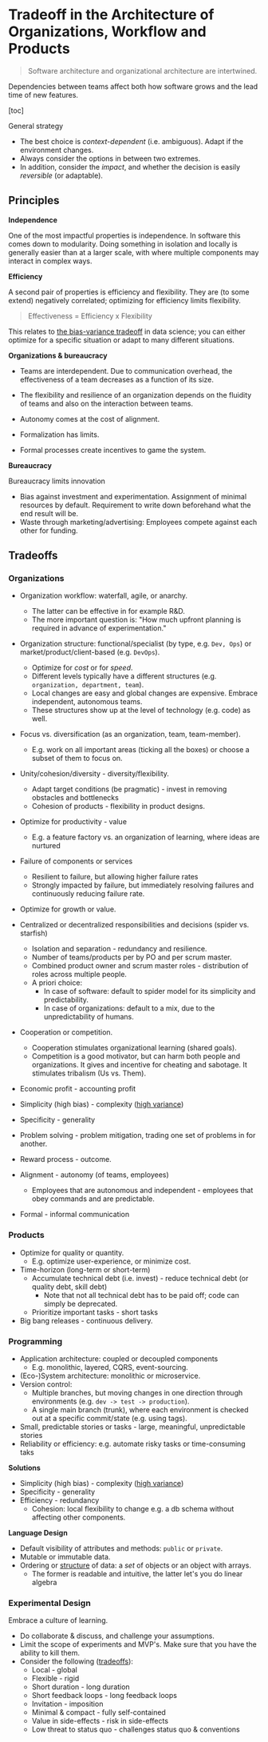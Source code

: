 # Tradeoff in the Architecture of Organizations, Workflow and Products

> Software architecture and organizational architecture are intertwined.

Dependencies between teams affect both how software grows and the lead time of new features.

[toc]


General strategy

* The best choice is *context-dependent* (i.e. ambiguous). Adapt if the environment changes.
* Always consider the options in between two extremes.
* In addition, consider the *impact*, and whether the decision is easily *reversible* (or adaptable).



## Principles

**Independence**

One of the most impactful properties is independence. In software this comes down to modularity. Doing something in isolation and locally is generally easier than at a larger scale, with where multiple components may interact in complex ways.



**Efficiency**

A second pair of properties is efficiency and flexibility. They are (to some extend) negatively correlated; optimizing for efficiency limits flexibility.

> Effectiveness = Efficiency x Flexibility

This relates to [the bias-variance tradeoff](https://en.wikipedia.org/wiki/Bias%E2%80%93variance_tradeoff) in data science; you can either optimize for a specific situation or adapt to many different situations.



**Organizations & bureaucracy**

- Teams are interdependent. Due to communication overhead, the effectiveness of a team decreases as a function of its size.

- The flexibility and resilience of an organization depends on the fluidity of teams and also on the interaction between teams.
- Autonomy comes at the cost of alignment.
- Formalization has limits.
- Formal processes create incentives to game the system. 



**Bureaucracy**

Bureaucracy limits innovation

  - Bias against investment and experimentation. Assignment of minimal resources by default. Requirement to write down beforehand what the end result will be.
  - Waste through marketing/advertising: Employees compete against each other for funding.



## Tradeoffs



### Organizations

* Organization workflow: waterfall, agile, or anarchy.
    * The latter can be effective in for example R&D.
    * The more important question is: "How much upfront planning is required in advance of experimentation."
* Organization structure: functional/specialist (by type, e.g. `Dev, Ops`) or market/product/client-based (e.g. `DevOps`).
    * Optimize for *cost* or for *speed*.
    * Different levels typically have a different structures (e.g. `organization, department, team`).
    * Local changes are easy and global changes are expensive. Embrace independent, autonomous teams.
    * These structures show up at the level of technology (e.g. code) as well.
* Focus vs. diversification (as an organization, team, team-member).
    * E.g. work on all important areas (ticking all the boxes) or choose a subset of them to focus on.
* Unity/cohesion/diversity -  diversity/flexibility.
    * Adapt target conditions (be pragmatic) - invest in removing obstacles and bottlenecks
    * Cohesion of products - flexibility in product designs.
* Optimize for productivity - value
    * E.g. a feature factory vs. an organization of learning, where ideas are nurtured
* Failure of components or services
    * Resilient to failure, but allowing higher failure rates
    * Strongly impacted by failure, but immediately resolving failures and continuously reducing failure rate.
* Optimize for growth or value.
* Centralized or decentralized responsibilities and decisions (spider vs. starfish)
    * Isolation and separation - redundancy and resilience.
    * Number of teams/products per by PO and per scrum master.
    * Combined product owner and scrum master roles - distribution of roles across multiple people.
    * A priori choice:
        * In case of software: default to spider model for its simplicity and predictability.
        * In case of organizations: default to a mix, due to the unpredictability of humans.
* Cooperation or competition.
    * Cooperation stimulates organizational learning (shared goals).
    * Competition is a good motivator, but can harm both people and organizations. It gives and incentive for cheating and sabotage. It stimulates tribalism (Us vs. Them).
* Economic profit - accounting profit
* Simplicity (high bias) - complexity ([high variance](https://en.wikipedia.org/wiki/Bias%E2%80%93variance_tradeoff))
* Specificity - generality
* Problem solving - problem mitigation, trading one set of problems in for another.
* Reward process - outcome.
* Alignment - autonomy (of teams, employees)
    * Employees that are autonomous and independent - employees that obey commands and are predictable.

* Formal - informal communication

### Products

- Optimize for quality or quantity.
    - E.g. optimize user-experience, or minimize cost.
- Time-horizon (long-term or short-term)
    * Accumulate technical debt (i.e. invest) - reduce technical debt (or quality debt, skill debt)
        * Note that not all technical debt has to be paid off; code can simply be deprecated.
    * Prioritize important tasks - short tasks
- Big bang releases - continuous delivery.



### Programming
* Application architecture: coupled or decoupled components
    * E.g. monolithic, layered, CQRS, event-sourcing.
* (Eco-)System architecture: monolithic or microservice.
* Version control:
    * Multiple branches, but moving changes in one direction through environments (e.g. `dev -> test -> production`).
    * A single main branch (trunk), where each environment is checked out at a specific commit/state (e.g. using tags).
* Small, predictable stories or tasks - large, meaningful, unpredictable stories
* Reliability or efficiency: e.g. automate risky tasks or time-consuming taks

**Solutions**

* Simplicity (high bias) - complexity ([high variance](https://en.wikipedia.org/wiki/Bias%E2%80%93variance_tradeoff))
* Specificity - generality
* Efficiency - redundancy
    * Cohesion: local flexibility to change e.g. a db schema without affecting other components.

**Language Design**

* Default visibility of attributes and methods: `public` or `private`.
* Mutable or immutable data.
* Ordering or [structure](https://en.wikipedia.org/wiki/AoS_and_SoA) of data: a _set_ of objects or an object with arrays.
    * The former is readable and intuitive, the latter let's you do linear algebra

### Experimental Design

Embrace a culture of learning.

* Do collaborate & discuss, and challenge your assumptions.
* Limit the scope of experiments and MVP's. Make sure that you have the ability to kill them.
* Consider the following ([tradeoffs](https://twitter.com/johncutlefish/status/1400681664225837057)): 
    * Local - global
    * Flexible - rigid
    * Short duration - long duration
    * Short feedback loops - long feedback loops
    * Invitation - imposition
    * Minimal & compact - fully self-contained
    * Value in side-effects - risk in side-effects
    * Low threat to status quo - challenges status quo & conventions



